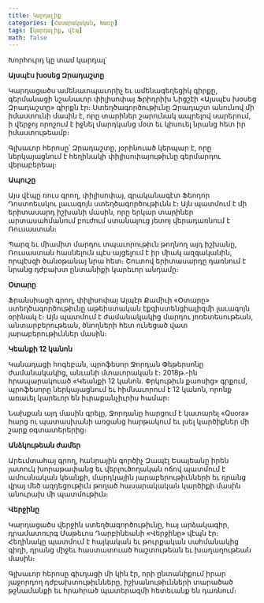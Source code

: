 ```yaml
---
title: Կարդալիք
categories: [Հասարակական, Խառը]
tags: [կարդալիք, վէպ]
math: false
---
```


Խորհուրդ կը տամ կարդալ՝

**Այսպէս խօսեց Զրադաշտը**

Կարդացածս ամենատպաւորիչ եւ ամենագեղեցիկ գիրքը, գերմանացի նշանաւոր փիլիսոփայ Ֆրիդրիխ Նիցշէի «Այսպէս խօսեց Զրադաշտը» գիրքն էր։ Ստեղծագործութիւնը Զրադաշտ անունով մի իմաստունի մասին է, որը տարիներ շարունակ ապրելով սարերում, ի վերջոյ որոշում է իջնել մարդկանց մօտ եւ կիսուել նրանց հետ իր իմաստութեամբ։

Գլխաւոր հերոսը՝ Զրադաշտը, յօրինուած կերպար է, որը ներկայացնում է հեղինակի փիլիսոփայութիւնը գերմարդու վերաբերեալ։

**Ապուշը**

Այս վէպը ռուս գրող, փիլիսոփայ, գրականագէտ Ֆեոդոր Դոստոեւսկու լաւագոյն ստեղծագործութիւնն է։ Այն պատմում է մի երիտասարդ իշխանի մասին, որը երկար տարիներ արտասահմանում բուժում ստանալուց յետոյ վերադառնում է Ռուսաստան։

Պարզ եւ միամիտ մարդու տպաւորութիւն թողնող այդ իշխանը, Ռուսաստան հասնելուն պէս այցելում է իր միակ ազգականին, որպէսզի ծանօթանայ նրա հետ։ Շուտով երիտասարդը դառնում է նրանց դժբախտ ընտանիքի կարեւոր անդամը։

**Օտարը**

Ֆրանսիացի գրող, փիլիսոփայ Ալպէր Քամիւի «Օտարը» ստեղծագործութիւնը աթեիստական էքզիստենցիալիզմի լաւագոյն օրինակ է։ Այն պատմում է ժամանակակից մարդու յոռետեսութեան, անտարբերութեան, ծնողների հետ ունեցած վատ յարաբերութիւններ մասին։

**Կեանքի 12 կանոն**

Կանադացի հոգեբան, պրոֆեսոր Ջորդան Փեթերսոնը ժամանակակից, անւանի մտաւորական է։ 2018թ.-ին հրապարակուած «Կեանքի 12 կանոն. Փրկութիւն քաոսից» գրքում, պրոֆեսորը ներկայացնում եւ հիմնաւորում է 12 կանոն, որոնք առաւել կարեւոր են իւրաքանչիւրիս համար։

Նախքան այդ մասին գրելը, Ջորդանը հարցում է կատարել «Quora» հարց ու պատասխանի առցանց հարթակում եւ լսել կարծիքներ մի շարք օգտատերերից։

**Անձկութեան ժամեր**

Արեւմտահայ գրող, հանրային գործիչ Զապէլ Եսայեանը իրեն յատուկ խորաթափանց եւ վերլուծողական ոճով պատմում է ամուսնական կեանքի, մարդկային յարաբերութիւնների եւ դրանց վրայ մեծ ազդեցութիւն թողած հասարակական կարծիքի մասին անուրախ մի պատմութիւն։

**Վերջինը**

Կարդացածս վերջին ստեղծագործութիւնը, հայ արձակագիր, դրամատուրգ Մաթեւոս Դարբինեանի «Վերջինը» վէպն էր։ Հեղինակը պատմում է հայկական եւ թուրքական սահմանակից գիղի, դրանց միջեւ հաստատուած հաշտութեան եւ խաղաղութեան մասին։

Գլխաւոր հերոսը գիւղացի մի կին էր, որի ընտանիքում իրար յաջորդող դժբախտութիւնները, իշխանութիւնների տարածած թշնամանքի եւ հրահրած պատերազմի հետեւանք են դառնում։

